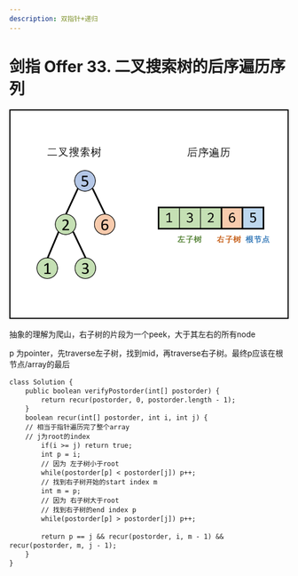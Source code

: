 ```yaml
---
description: 双指针+递归
---
```


# 剑指 Offer 33. 二叉搜索树的后序遍历序列

![](<../../.gitbook/assets/image (36) (1) (1) (1) (1).png>)

抽象的理解为爬山，右子树的片段为一个peek，大于其左右的所有node

p 为pointer，先traverse左子树，找到mid，再traverse右子树。最终p应该在根节点/array的最后

```
class Solution {
    public boolean verifyPostorder(int[] postorder) {
        return recur(postorder, 0, postorder.length - 1);
    }
    boolean recur(int[] postorder, int i, int j) {
    // 相当于指针遍历完了整个array
    // j为root的index
        if(i >= j) return true;
        int p = i;
        // 因为 左子树小于root
        while(postorder[p] < postorder[j]) p++;
        // 找到右子树开始的start index m
        int m = p;
        // 因为 右子树大于root
        // 找到右子树的end index p
        while(postorder[p] > postorder[j]) p++;
        
        return p == j && recur(postorder, i, m - 1) && recur(postorder, m, j - 1);
    }
}


```

